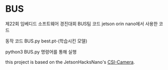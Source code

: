 # BUS
제22회 임베디드 소프트웨어 경진대회 BUS팀 코드
jetson orin nano에서 사용한 코드

동작 코드 BUS.py
best.pt-(학습시킨 모델)

python3 BUS.py 명령어를 통해 실행


this project is based on the JetsonHacksNano's [CSI-Camera](https://github.com/JetsonHacksNano/CSI-Camera). 
